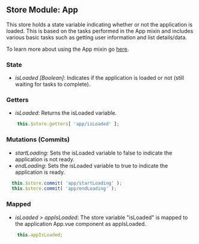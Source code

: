 ## Store Module: App
This store holds a state variable indicating whether or not the application is loaded. This is based on the tasks performed in the App mixin and includes various basic tasks such as getting user information and list details/data.

To learn more about using the App mixin go <a href="../nixins/app.md">here</a>.

### **State**
- *isLoaded [Boolean]*: Indicates if the application is loaded or not (still waiting for tasks to complete).

### **Getters**
- *isLoaded*: Returns the isLoaded variable.

```javascript
	this.$store.getters[ 'app/isLoaded' ];
```

### **Mutations (Commits)**
- *startLoading*: Sets the isLoaded variable to false to indicate the application is not ready.
- *endLoading*: Sets the isLoaded variable to true to indicate the application is ready.

```javascript
  this.$store.commit( 'app/startLoading' );
  this.$store.commit( 'app/endLoading' );
```

### **Mapped**
- *isLoaded > appIsLoaded*: The store variable "isLoaded" is mapped to the application App.vue component as appIsLoaded.

```javascript
	this.appIsLoaded;
```
